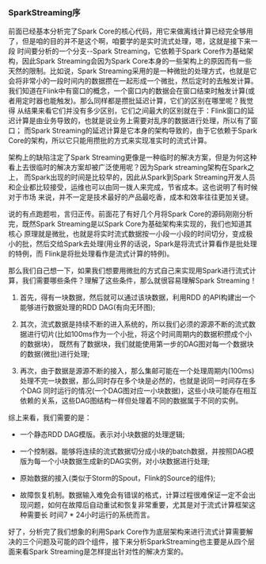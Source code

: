 ### SparkStreaming序

前面已经基本分析完了Spark Core的核心代码，用它来做离线计算已经完全够用了，但是咱的目的并不是这个啊，咱要学的是实时流式处理，嗯，这就是接下来一段
时间要分析的一个分支--Spark Streaming，它依赖于Spark Core作为基础架构，因此Spark Streaming会因为Spark Core本身的一些架构上的原因而有一些
天然的限制。比如说，Spark Streaming采用的是一种微批的处理方式，也就是它会将非常小的一段时间内的数据攒在一起形成一个微批，然后定时的去触发计算。
我们知道在Flink中有窗口的概念，一个窗口内的数据会在窗口结束时触发计算(或者用定时器也能触发)。那么同样都是攒批延迟计算，它们的区别在哪里呢？我觉得
从结果来看它们并没有多少区别，它们之间最大的区别就在于：Flink窗口的延迟计算是由业务导致的，也就是说业务上需要对乱序的数据进行处理，所以有了窗口；
而Spark Streaming的延迟计算是它本身的架构导致的，由于它依赖于Spark Core的架构，所以它只能用攒批的方式来实现准实时的流式计算。

架构上的缺陷注定了Spark Streaming更像是一种临时的解决方案，但是为何这种看上去很临时的解决方案却被广泛使用呢？因为Spark streaming架构在Spark之上，
而Spark出现的时间是比较早的，因此从Spark到Spark Streaming开发人员和企业都比较接受，运维也可以由同一拨人来完成，节省成本。这也说明了有时候对于市场
来说，并不一定是技术最好的产品最吃香，成本和效率往往更加关键。

说的有点跑题啦，言归正传。前面花了有好几个月将Spark Core的源码刚刚分析完，既然Spark Streaming是以Spark Core为基础架构来实现的，我们也知道其核心
原理就是微批，也就是将实时流式数据按一小段一小段的时间切分，变成极小的批，然后交给Spark去处理(用业界的话说，Spark是将流式计算看作是批处理的特例，而
Flink是将批处理看作是流式计算的特例)。

那么我们自己想一下，如果我们想要用微批的方式自己来实现用Spark进行流式计算，我们需要哪些条件？理解了这些条件，那么就很容易理解Spark Streaming！
  1. 首先，得有一块数据，然后就可以通过该块数据，利用RDD 的API构建出一个能够进行数据处理的RDD DAG(有向无环图);

  2. 其次，流式数据是持续不断的进入系统的，所以我们必须的源源不断的流式数据进行切片(比如100ms作为一个小批，将这个时间周期内的数据积攒成个小的数据块)，
  既然有了数据块，我们就能使用第一步的DAG图对每一个数据块的数据(微批)进行处理;

  3. 再次，由于数据是源源不断的接入，那么集邮可能在一个处理周期内(100ms)处理不完一块数据，那么同时存在多个块是必然的，也就是说同一时间存在多个DAG
  同时运行的情况(一个DAG图对应一小块数据)，这些小块可能存在相互依赖的关系，这些DAG图结构一样但处理着不同的数据属于不同的实例。

综上来看，我们需要的是：
  * 一个静态RDD DAG模版。表示对小块数据的处理逻辑;

  * 一个控制器。能够将连续的流式数据切分成小块的batch数据，并按照DAG模版为每一个小块数据生成新的DAG实例，对小块数据进行处理;

  * 原始数据的接入(类似于Storm的Spout，Flink的Source的组件);

  * 故障恢复机制。数据输入难免会有错误的格式，计算过程很难保证一定不会出现问题，如何在故障后自动重试和恢复非常重要，尤其是对于流式计算框架这种需要长
  时间7 * 24小时运行的系统而言。

好了，分析完了我们想象的利用Spark Core作为底层架构来进行流式计算需要解决的三个问题及可能的四个组件，接下来分析SparkStreaming也主要是从四个层面来看Spark
Streaming是怎样提出针对性的解决方案的。